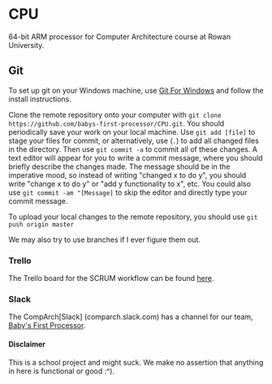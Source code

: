 # CPU
64-bit ARM processor for Computer Architecture course at Rowan University.
## Git
To set up git on your Windows machine, use [Git For Windows](https://git-scm.com/download/win) and follow the install instructions. 

Clone the remote repository onto your computer with `git clone https://github.com/babys-first-processor/CPU.git`. 
You should periodically save your work on your local machine. Use `git add [file]` to stage your files for commit, or alternatively, use (`.`) to add all changed files in the directory. Then use `git commit -a` to commit all of these changes. A text editor will appear for you to write a commit message, where you should briefly describe the changes made. The message should be in the imperative mood, so instead of writing "changed x to do y", you should write "change x to do y" or "add y functionality to x", etc. You could also use `git commit -am "[Message]` to skip the editor and directly type your commit message.

To upload your local changes to the remote repository, you should use `git push origin master` 

We may also try to use branches if I ever figure them out.
### Trello
The Trello board for the SCRUM workflow can be found [here](https://trello.com/b/3fFOV1tK/2-babys-first-processor).
### Slack
The CompArch[Slack] (comparch.slack.com) has a channel for our team, [Baby's First Processor](https://comparch.slack.com/messages/CFMH6JU8H/).
#### Disclaimer
This is a school project and might suck. We make no assertion that anything in here is functional or good :^).
